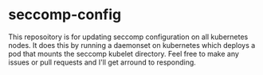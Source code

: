 # seccomp-config

This reposoitory is for updating seccomp configuration on all kubernetes nodes. It does this by running a daemonset on kubernetes which deploys a pod that mounts the seccomp kubelet directory. Feel free to make any issues or pull requests and I'll get arround to responding.
